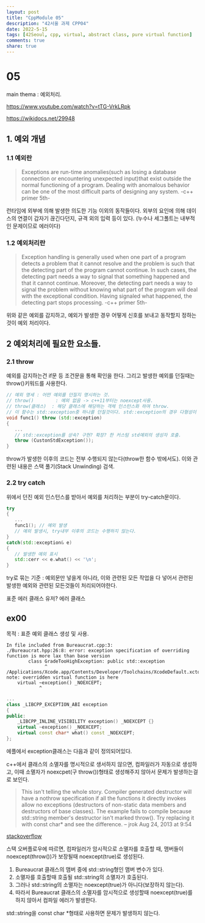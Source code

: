 ```yaml
---
layout: post
title: "CppModule 05"
description: "42서울 과제 CPP04"
date: 2022-5-15
tags: [42Seoul, cpp, virtual, abstract class, pure virtual function]
comments: true
share: true
---
```


# 05
main thema : 예외처리.


https://www.youtube.com/watch?v=tTG-VrkLRpk

https://wikidocs.net/29948

## 1. 예외 개념

### 1.1 예외란
>Exceptions are run-time anomalies(such as losing a database connection or encountering unexpected input)that exist outside the normal functioning of a program. Dealing with anomalous behavior can be one of the most difficult parts of designing any system. -c++ primer 5th-

런타임에 외부에 의해 발생한 의도한 기능 이외의 동작들이다. 외부의 요인에 의해 데이스의 연결이 갑자기 끊긴다던지, 규격 외의 입력 등이 있다. (누수나 세그폴트는 내부적인 문제이므로 에러이다)

### 1.2 예외처리란
>Exception handling is generally used when one part of a program detects a problem that it cannot resolve and the problem is such that the detecting part of the program cannot continue. In such cases, the detecting part needs a way to signal that something happened and that it cannot continue. Moreover, the detecting part needs a way to signal the problem without knowing what part of the program will deal with the exceptional condition. Having signaled what happened, the detecting part stops processing. -c++ primer 5th-

위와 같은 예외를 감지하고, 예외가 발생한 경우 어떻게 신호를 보내고 동작할지 정하는것이 예외 처리이다.

## 2 예외처리에 필요한 요소들.

### 2.1 throw
예외를 감지하는건 if문 등 조건문을 통해 확인을 한다. 그리고 발생한 예외를 던질때는 throw()키워드를 사용한다.
```cpp
// 예외 명세 : 어떤 예외를 던질지 명시하는 것. 
// throw()        : 예외 없음 -> c++11부터는 noexcept사용.
// throw(클래스)  : 해당 클래스에 해당하는 객체 인스턴스화 하여 throw.
// 이 함수는 std::exception중 하나를 던질것이다. std::exception의 경우 다형성이 사용됨.
void func1() throw (std::exception)
{
   ...
   // std::exception를 상속? 구현? 확장? 한 커스텀 std예외의 생성자 호출.
   throw (CustonStdException());
}
```
throw가 발생한 이후의 코드는 전부 수행되지 않는다(throw한 함수 밖에서도). 이와 관련된 내용은 스택 풀기(Stack Unwinding) 검색.
### 2.2 try catch
위에서 던진 예외 인스턴스를 받아서 예외를 처리하는 부분이 try-catch문이다.
```cpp
try
{
   ...
   func1(); // 예외 발생
   // 예외 발생시, try내부 이후의 코드는 수행하지 않는다.
}
catch(std::exception& e)
{
   // 발생한 예외 표시
   std::cerr << e.what() << '\n';
}
```

try로 묶는 기준 : 예외문만 넣을게 아니라, 이와 관련된 모든 작업을 다 넣어서 관련된 발생한 예외와 관련된 모든것들이 처리되어야한다.

표준 에러 클래스
유저? 에러 클래스

## ex00
목적 : 표준 예외 클래스 생성 및 사용.
```
In file included from Bureaucrat.cpp:3:
./Bureaucrat.hpp:26:8: error: exception specification of overriding function is more lax than base version
        class GradeTooHighException: public std::exception
              ^
/Applications/Xcode.app/Contents/Developer/Toolchains/XcodeDefault.xctoolchain/usr/bin/../include/c++/v1/exception:101:13: note: overridden virtual function is here
    virtual ~exception() _NOEXCEPT;
            ^
```
```cpp
...
class _LIBCPP_EXCEPTION_ABI exception
{
public:
    _LIBCPP_INLINE_VISIBILITY exception() _NOEXCEPT {}
    virtual ~exception() _NOEXCEPT;
    virtual const char* what() const _NOEXCEPT;
};
```
에플에서 exception클래스는 다음과 같이 정의되어있다.

c++에서 클래스의 소멸자를 명시적으로 생서하지 않으면, 컴파일러가 자동으로 생성하고, 이때 소멸자가 noexcpet(구 throw())형태로 생성해주지 않아서 문제가 발생하는걸로 보인다.

> This isn't telling the whole story. Compiler generated destructor will have a nothrow specification if all the functions it directly invokes allow no exceptions (destructors of non-static data members and destructors of base classes). The example fails to compile because std::string member's destructor isn't marked throw(). Try replacing it with const char* and see the difference. – jrok Aug 24, 2013 at 9:54

[stackoverflow](https://stackoverflow.com/a/18416814)

스택 오버플로우에 따르면, 컴파일러가 암시적으로 소멸자를 호출할 때, 맴버들이 noexcept(throw())가 보장될때 noexcept(true)로 생성된다. 

1. Bureaucrat 클래스의 맴버 중에 std::string형인 맴버 변수가 있다.
2. 소멸자를 호출할때 호출될 std::string의 소멸자가 호출된다.
3. 그러나 std::string의 소멸자는 noexcept(true)가 아니다(보장하지 않는다).
4. 따라서 Bureaucrat 클래스의 소멸자를 암시적으로 생성할때 noexcept(true)를 하지 않아서 컴파일 에러가 발생한다.

std::string을 const char *형태로 사용하면 문제가 발생하지 않는다.